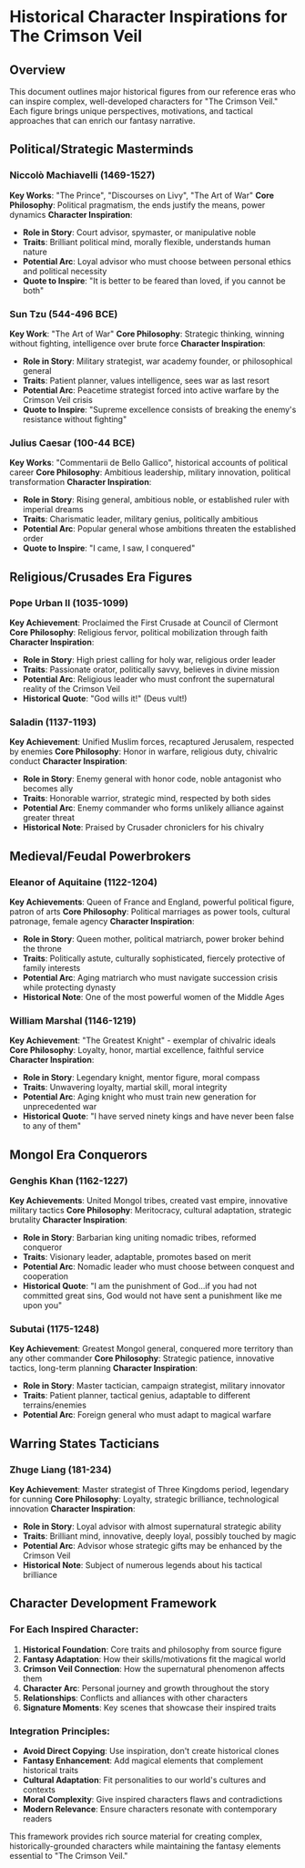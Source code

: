 # Historical Character Inspirations for The Crimson Veil

## Overview
This document outlines major historical figures from our reference eras who can inspire complex, well-developed characters for "The Crimson Veil." Each figure brings unique perspectives, motivations, and tactical approaches that can enrich our fantasy narrative.

## Political/Strategic Masterminds

### **Niccolò Machiavelli (1469-1527)**
**Key Works**: "The Prince", "Discourses on Livy", "The Art of War"
**Core Philosophy**: Political pragmatism, the ends justify the means, power dynamics
**Character Inspiration**:
- **Role in Story**: Court advisor, spymaster, or manipulative noble
- **Traits**: Brilliant political mind, morally flexible, understands human nature
- **Potential Arc**: Loyal advisor who must choose between personal ethics and political necessity
- **Quote to Inspire**: "It is better to be feared than loved, if you cannot be both"

### **Sun Tzu (544-496 BCE)**
**Key Work**: "The Art of War"
**Core Philosophy**: Strategic thinking, winning without fighting, intelligence over brute force
**Character Inspiration**:
- **Role in Story**: Military strategist, war academy founder, or philosophical general
- **Traits**: Patient planner, values intelligence, sees war as last resort
- **Potential Arc**: Peacetime strategist forced into active warfare by the Crimson Veil crisis
- **Quote to Inspire**: "Supreme excellence consists of breaking the enemy's resistance without fighting"

### **Julius Caesar (100-44 BCE)**
**Key Works**: "Commentarii de Bello Gallico", historical accounts of political career
**Core Philosophy**: Ambitious leadership, military innovation, political transformation
**Character Inspiration**:
- **Role in Story**: Rising general, ambitious noble, or established ruler with imperial dreams
- **Traits**: Charismatic leader, military genius, politically ambitious
- **Potential Arc**: Popular general whose ambitions threaten the established order
- **Quote to Inspire**: "I came, I saw, I conquered"

## Religious/Crusades Era Figures

### **Pope Urban II (1035-1099)**
**Key Achievement**: Proclaimed the First Crusade at Council of Clermont
**Core Philosophy**: Religious fervor, political mobilization through faith
**Character Inspiration**:
- **Role in Story**: High priest calling for holy war, religious order leader
- **Traits**: Passionate orator, politically savvy, believes in divine mission
- **Potential Arc**: Religious leader who must confront the supernatural reality of the Crimson Veil
- **Historical Quote**: "God wills it!" (Deus vult!)

### **Saladin (1137-1193)**
**Key Achievement**: Unified Muslim forces, recaptured Jerusalem, respected by enemies
**Core Philosophy**: Honor in warfare, religious duty, chivalric conduct
**Character Inspiration**:
- **Role in Story**: Enemy general with honor code, noble antagonist who becomes ally
- **Traits**: Honorable warrior, strategic mind, respected by both sides
- **Potential Arc**: Enemy commander who forms unlikely alliance against greater threat
- **Historical Note**: Praised by Crusader chroniclers for his chivalry

## Medieval/Feudal Powerbrokers

### **Eleanor of Aquitaine (1122-1204)**
**Key Achievements**: Queen of France and England, powerful political figure, patron of arts
**Core Philosophy**: Political marriages as power tools, cultural patronage, female agency
**Character Inspiration**:
- **Role in Story**: Queen mother, political matriarch, power broker behind the throne
- **Traits**: Politically astute, culturally sophisticated, fiercely protective of family interests
- **Potential Arc**: Aging matriarch who must navigate succession crisis while protecting dynasty
- **Historical Note**: One of the most powerful women of the Middle Ages

### **William Marshal (1146-1219)**
**Key Achievement**: "The Greatest Knight" - exemplar of chivalric ideals
**Core Philosophy**: Loyalty, honor, martial excellence, faithful service
**Character Inspiration**:
- **Role in Story**: Legendary knight, mentor figure, moral compass
- **Traits**: Unwavering loyalty, martial skill, moral integrity
- **Potential Arc**: Aging knight who must train new generation for unprecedented war
- **Historical Quote**: "I have served ninety kings and have never been false to any of them"

## Mongol Era Conquerors

### **Genghis Khan (1162-1227)**
**Key Achievements**: United Mongol tribes, created vast empire, innovative military tactics
**Core Philosophy**: Meritocracy, cultural adaptation, strategic brutality
**Character Inspiration**:
- **Role in Story**: Barbarian king uniting nomadic tribes, reformed conqueror
- **Traits**: Visionary leader, adaptable, promotes based on merit
- **Potential Arc**: Nomadic leader who must choose between conquest and cooperation
- **Historical Quote**: "I am the punishment of God...if you had not committed great sins, God would not have sent a punishment like me upon you"

### **Subutai (1175-1248)**
**Key Achievement**: Greatest Mongol general, conquered more territory than any other commander
**Core Philosophy**: Strategic patience, innovative tactics, long-term planning
**Character Inspiration**:
- **Role in Story**: Master tactician, campaign strategist, military innovator
- **Traits**: Patient planner, tactical genius, adaptable to different terrains/enemies
- **Potential Arc**: Foreign general who must adapt to magical warfare

## Warring States Tacticians

### **Zhuge Liang (181-234)**
**Key Achievement**: Master strategist of Three Kingdoms period, legendary for cunning
**Core Philosophy**: Loyalty, strategic brilliance, technological innovation
**Character Inspiration**:
- **Role in Story**: Loyal advisor with almost supernatural strategic ability
- **Traits**: Brilliant mind, innovative, deeply loyal, possibly touched by magic
- **Potential Arc**: Advisor whose strategic gifts may be enhanced by the Crimson Veil
- **Historical Note**: Subject of numerous legends about his tactical brilliance

## Character Development Framework

### **For Each Inspired Character:**
1. **Historical Foundation**: Core traits and philosophy from source figure
2. **Fantasy Adaptation**: How their skills/motivations fit the magical world
3. **Crimson Veil Connection**: How the supernatural phenomenon affects them
4. **Character Arc**: Personal journey and growth throughout the story
5. **Relationships**: Conflicts and alliances with other characters
6. **Signature Moments**: Key scenes that showcase their inspired traits

### **Integration Principles:**
- **Avoid Direct Copying**: Use inspiration, don't create historical clones
- **Fantasy Enhancement**: Add magical elements that complement historical traits
- **Cultural Adaptation**: Fit personalities to our world's cultures and contexts
- **Moral Complexity**: Give inspired characters flaws and contradictions
- **Modern Relevance**: Ensure characters resonate with contemporary readers

This framework provides rich source material for creating complex, historically-grounded characters while maintaining the fantasy elements essential to "The Crimson Veil."
